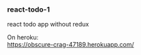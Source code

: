 ### react-todo-1
react todo app without redux

On heroku:  
https://obscure-crag-47189.herokuapp.com/
